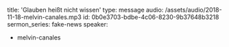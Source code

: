 title: 'Glauben heißt nicht wissen'
type: message
audio: /assets/audio/2018-11-18-melvin-canales.mp3
id: 0b0e3703-bdbe-4c06-8230-9b37648b3218
sermon_series: fake-news
speaker:
  - melvin-canales
